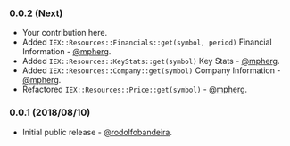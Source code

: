 ### 0.0.2 (Next)

* Your contribution here.
* Added `IEX::Resources::Financials::get(symbol, period)` Financial Information - [@mpherg](https://github.com/mpherg).
* Added `IEX::Resources::KeyStats::get(symbol)` Key Stats - [@mpherg](https://github.com/mpherg).
* Added `IEX::Resources::Company::get(symbol)` Company Information - [@mpherg](https://github.com/mpherg).
* Refactored `IEX::Resources::Price::get(symbol)` - [@mpherg](https://github.com/mpherg).

### 0.0.1 (2018/08/10)

* Initial public release - [@rodolfobandeira](https://github.com/rodolfobandeira).
